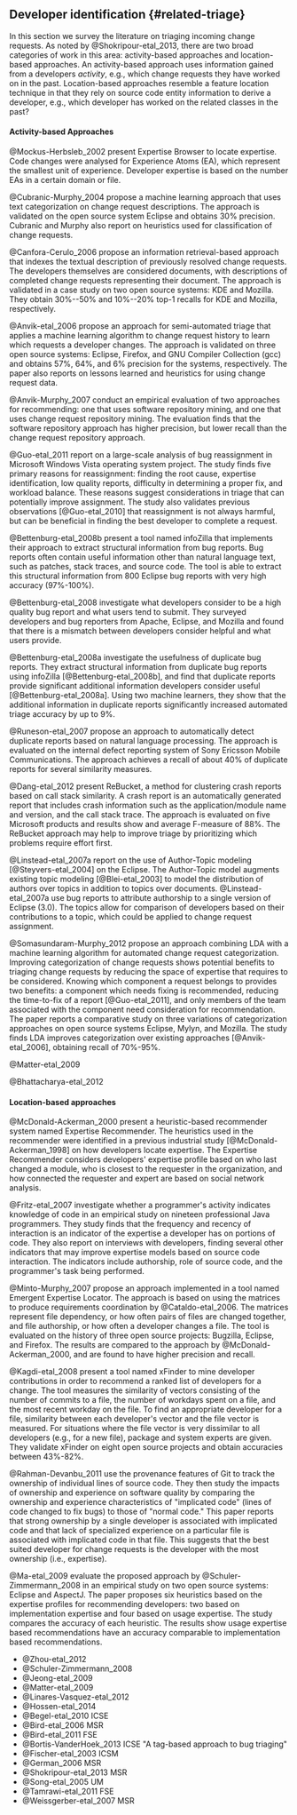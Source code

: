 
## Developer identification {#related-triage}

In this section we survey the literature on triaging incoming change requests.
As noted by @Shokripour-etal_2013, there are two broad categories of work in
this area: activity-based approaches and location-based approaches. An
activity-based approach uses information gained from a developers *activity*,
e.g., which change requests they have worked on in the past. Location-based
approaches resemble a feature location technique in that they rely on source
code entity information to derive a developer, e.g., which developer has worked
on the related classes in the past?

#### Activity-based Approaches

@Mockus-Herbsleb_2002 present Expertise Browser to locate expertise. Code
changes were analysed for Experience Atoms (EA), which represent the smallest
unit of experience. Developer expertise is based on the number EAs in a certain
domain or file.

@Cubranic-Murphy_2004 propose a machine learning approach that uses text
categorization on change request descriptions. The approach is validated on the
open source system Eclipse and obtains 30% precision. Cubranic and Murphy also
report on heuristics used for classification of change requests.

@Canfora-Cerulo_2006 propose an information retrieval-based approach that
indexes the textual description of previously resolved change requests. The
developers themselves are considered documents, with descriptions of completed
change requests representing their document. The approach is validated in a
case study on two open source systems: KDE and Mozilla. They obtain 30%--50%
and 10%--20% top-1 recalls for KDE and Mozilla, respectively.

@Anvik-etal_2006 propose an approach for semi-automated triage that applies a
machine learning algorithm to change request history to learn which requests a
developer changes. The approach is validated on three open source systems:
Eclipse, Firefox, and GNU Compiler Collection (gcc) and obtains 57%, 64%, and
6% precision for the systems, respectively. The paper also reports on lessons
learned and heuristics for using change request data.

@Anvik-Murphy_2007 conduct an empirical evaluation of two approaches for
recommending: one that uses software repository mining, and one that uses
change request repository mining. The evaluation finds that the software
repository approach has higher precision, but lower recall than the change
request repository approach.

@Guo-etal_2011 report on a large-scale analysis of bug reassignment in
Microsoft Windows Vista operating system project. The study finds five primary
reasons for reassignment: finding the root cause, expertise identification, low
quality reports, difficulty in determining a proper fix, and workload balance.
These reasons suggest considerations in triage that can potentially improve
assignment. The study also validates previous observations [@Guo-etal_2010]
that reassignment is not always harmful, but can be beneficial in finding the
best developer to complete a request.

@Bettenburg-etal_2008b present a tool named infoZilla that implements their
approach to extract structural information from bug reports. Bug reports often
contain useful information other than natural language text, such as patches,
stack traces, and source code. The tool is able to extract this structural
information from 800 Eclipse bug reports with very high accuracy (97%-100%).

@Bettenburg-etal_2008 investigate what developers consider to be a high quality
bug report and what users tend to submit. They surveyed developers and bug
reporters from Apache, Eclipse, and Mozilla and found that there is a mismatch
between developers consider helpful and what users provide.

@Bettenburg-etal_2008a investigate the usefulness of duplicate bug reports. They
extract structural information from duplicate bug reports using infoZilla
[@Bettenburg-etal_2008b], and find that duplicate reports provide significant
additional information developers consider useful [@Bettenburg-etal_2008a].
Using two machine learners, they show that the additional information in
duplicate reports significantly increased automated triage accuracy by up to
9%.

@Runeson-etal_2007 propose an approach to automatically detect duplicate
reports based on natural language processing. The approach is evaluated on the
internal defect reporting system of Sony Ericsson Mobile Communications. The
approach achieves a recall of about 40% of duplicate reports for several
similarity measures.

@Dang-etal_2012 present ReBucket, a method for clustering crash reports based
on call stack similarity. A crash report is an automatically generated report
that includes crash information such as the application/module name and
version, and the call stack trace. The approach is evaluated on five Microsoft
products and results show and average F-measure of 88%. The ReBucket approach
may help to improve triage by prioritizing which problems require effort first.

@Linstead-etal_2007a report on the use of Author-Topic modeling
[@Steyvers-etal_2004] on the Eclipse. The Author-Topic model augments existing
topic modeling [@Blei-etal_2003] to model the distribution of authors over
topics in addition to topics over documents.  @Linstead-etal_2007a use bug
reports to attribute authorship to a single version of Eclipse (3.0).  The
topics allow for comparison of developers based on their contributions to a
topic, which could be applied to change request assignment.

@Somasundaram-Murphy_2012 propose an approach combining LDA with a machine
learning algorithm for automated change request categorization. Improving
categorization of change requests shows potential benefits to triaging change
requests by reducing the space of expertise that requires to be considered.
Knowing which component a request belongs to provides two benefits: a component
which needs fixing is recommended, reducing the time-to-fix of a report
[@Guo-etal_2011], and only members of the team associated with the component
need consideration for recommendation.  The paper reports a comparative study
on three variations of categorization approaches on open source systems
Eclipse, Mylyn, and Mozilla. The study finds LDA improves categorization over
existing approaches [@Anvik-etal_2006], obtaining recall of 70%-95%.

@Matter-etal_2009

@Bhattacharya-etal_2012

#### Location-based approaches

@McDonald-Ackerman_2000 present a heuristic-based recommender system named
Expertise Recommender. The heuristics used in the recommender were identified
in a previous industrial study [@McDonald-Ackerman_1998] on how developers
locate expertise. The Expertise Recommender considers developers' expertise
profile based on who last changed a module, who is closest to the requester in
the organization, and how connected the requester and expert are based on
social network analysis.

@Fritz-etal_2007 investigate whether a programmer's activity indicates
knowledge of code in an empirical study on nineteen professional Java
programmers. They study finds that the frequency and recency of interaction is
an indicator of the expertise a developer has on portions of code. They also
report on interviews with developers, finding several other indicators that may
improve expertise models based on source code interaction. The indicators
include authorship, role of source code, and the programmer's task being
performed.

@Minto-Murphy_2007 propose an approach implemented in a tool named Emergent
Expertise Locator. The approach is based on using the matrices to produce
requirements coordination by @Cataldo-etal_2006. The matrices represent file
dependency, or how often pairs of files are changed together, and file
authorship, or how often a developer changes a file.  The tool is evaluated on
the history of three open source projects: Bugzilla, Eclipse, and Firefox. The
results are compared to the approach by @McDonald-Ackerman_2000, and are found
to have higher precision and recall.

@Kagdi-etal_2008 present a tool named xFinder to mine developer contributions
in order to recommend a ranked list of developers for a change. The tool
measures the similarity of vectors consisting of the number of commits to a
file, the number of workdays spent on a file, and the most recent workday on
the file. To find an appropriate developer for a file, similarity between each
developer's vector and the file vector is measured. For situations where the
file vector is very dissimilar to all developers (e.g., for a new file),
package and system experts are given. They validate xFinder on eight open
source projects and obtain accuracies between 43%-82%.

@Rahman-Devanbu_2011 use the provenance features of Git to track the ownership
of individual lines of source code.  They then study the impacts of ownership
and experience on software quality by comparing the ownership and experience
characteristics of "implicated code" (lines of code changed to fix bugs) to
those of "normal code." This paper reports that strong ownership by a single
developer is associated with implicated code and that lack of specialized
experience on a particular file is associated with implicated code in that
file. This suggests that the best suited developer for change requests is the
developer with the most ownership (i.e., expertise).

@Ma-etal_2009 evaluate the proposed approach by @Schuler-Zimmermann_2008 in an
empirical study on two open source systems: Eclipse and AspectJ. The paper
proposes six heuristics based on the expertise profiles for recommending
developers: two based on implementation expertise and four based on usage
expertise. The study compares the accuracy of each heuristic. The results show
usage expertise based recommendations have an accuracy comparable to
implementation based recommendations.


- @Zhou-etal_2012
- @Schuler-Zimmermann_2008
- @Jeong-etal_2009
- @Matter-etal_2009
- @Linares-Vasquez-etal_2012
- @Hossen-etal_2014
- @Begel-etal_2010 ICSE
- @Bird-etal_2006 MSR
- @Bird-etal_2011 FSE
- @Bortis-VanderHoek_2013 ICSE "A tag-based approach to bug triaging"
- @Fischer-etal_2003 ICSM
- @German_2006 MSR
- @Shokripour-etal_2013 MSR
- @Song-etal_2005 UM
- @Tamrawi-etal_2011 FSE
- @Weissgerber-etal_2007 MSR
